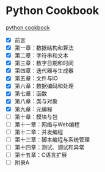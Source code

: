 # Python Cookbook
[python cookbook](https://python3-cookbook-personal.readthedocs.io/zh_CN/latest/index.html)
- [x] 前言
- [x] 第一章：数据结构和算法
- [x] 第二章：字符串和文本
- [x] 第三章：数字日期和时间
- [x] 第四章：迭代器与生成器
- [x] 第五章：文件与IO
- [x] 第六章：数据编码和处理
- [x] 第七章：函数
- [x] 第八章：类与对象
- [x] 第九章：元编程
- [ ] 第十章：模块与包
- [ ] 第十一章：网络与Web编程
- [ ] 第十二章：并发编程
- [ ] 第十三章：脚本编程与系统管理
- [ ] 第十四章：测试、调试和异常
- [ ] 第十五章：C语言扩展
 - [ ] 附录A
